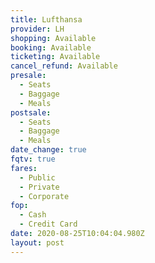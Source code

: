 ```yaml
---
title: Lufthansa
provider: LH
shopping: Available
booking: Available
ticketing: Available
cancel_refund: Available
presale:
  - Seats
  - Baggage
  - Meals
postsale:
  - Seats
  - Baggage
  - Meals
date_change: true
fqtv: true
fares:
  - Public
  - Private
  - Corporate
fop:
  - Cash
  - Credit Card
date: 2020-08-25T10:04:04.980Z
layout: post
---
```

